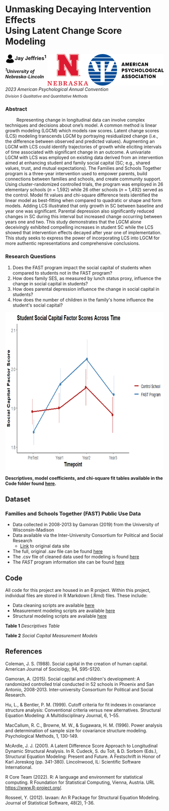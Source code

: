# Unmasking Decaying Intervention Effects <br> Using Latent Change Score Modeling 

### <img align="left" width="30" height="30" src="https://github.com/jjeffries13/APA_2023/blob/main/Images/4851855-200.png"> Jay Jeffries<sup>1</sup> <img align="right" width="240" height="100" src="https://github.com/jjeffries13/APA_2023/blob/main/Images/APA-Logo-2019-Stacked-RGB.png"> <img align="right" width="130" height="100" src="https://github.com/jjeffries13/APA_2023/blob/main/Images/R-Nebraska_N-NEB-center-CMYK.jpg"> 
<h5><sup>1</sup>University of Nebraska-Lincoln </h5> 

*2023 American Psychological Annual Convention* <br>
<sub> *Division 5 Qualitative and Quantitative Methods* </sub> 

### Abstract
&nbsp;&nbsp;&nbsp;&nbsp;&nbsp;&nbsp;&nbsp;&nbsp; Representing change in longitudinal data can involve complex techniques and decisions about one’s model. A common method is linear growth modeling (LGCM) which models raw scores. Latent change scores (LCS) modeling transcends LGCM by portraying residualized change (i.e., the difference between observed and predicted values). Augmenting an LGCM with LCS could identify trajectories of growth while eliciting intervals of time associated with significant change in an outcome. A univariate LGCM with LCS was employed on existing data derived from an intervention aimed at enhancing student and family social capital (SC; e.g., shared values, trust, and mutual expectations). The Families and Schools Together program is a three-year intervention used to empower parents, build connections between families and schools, and create community support. Using cluster-randomized controlled trials, the program was employed in 26 elementary schools (*n* = 1,592) while 26 other schools (*n* = 1,492) served as the control. Model fit values and chi-square difference tests identified the linear model as best-fitting when compared to quadratic or shape and form models. Adding LCS illustrated that only growth in SC between baseline and year one was significant. Parental depression also significantly reduced changes in SC during this interval but increased change occurring between years one and two. This study demonstrates that the LGCM alone deceivingly exhibited compelling increases in student SC while the LCS showed that intervention effects decayed after year one of implementation. This study seeks to express the power of incorporating LCS into LGCM for more authentic representations and comprehensive conclusions.

### Research Questions
1. Does the FAST program impact the social capital of students when compared to students not in the FAST program?
2. How does family SES, as measured by lunch status proxy, influence the change in social capital in students?
3. How does parental depression influence the change in social capital in students?
4. How does the number of children in the family's home influence the student's social capital?

<p align = "center">
<img width="800" height="500" src="https://github.com/jjeffries13/APA_2023/blob/main/Images/FS_by_Time_plot.png?raw=true">
</p>

**Descriptives, model coefficients, and chi-square fit tables available in the Code folder found [here](https://github.com/jjeffries13/APA_2023/blob/main/Code/Tables.md).**

## Dataset
### Families and Schools Together (FAST) Public Use Data 
* Data collected in 2008-2013 by Gamoran (2019) from the University of Wisconsin-Madison
* Data available via the Inter-University Consortium for Political and Social Research
  * [Link](https://www.icpsr.umich.edu/web/DSDR/studies/35481/summary) to original data site
* The full, original .sav file can be found [here](https://github.com/jjeffries13/APA_2023/blob/main/Data/FAST-Data.sav)
* The .csv file of cleaned data used for modeling is found [here](https://github.com/jjeffries13/APA_2023/blob/main/Data/FASTData.csv)
* The *FAST* program information site can be found [here](https://www.familiesandschools.org/)

## Code
All code for this project are housed in an R project. Within this project, individual files are stored in R Markdown (.Rmd) files. These include:
  * Data cleaning scripts are available [here](https://github.com/jjeffries13/APA_2023/blob/main/Code/FAST_DataSetup.Rmd)
  * Measurement modeling scripts are available [here](https://github.com/jjeffries13/APA_2023/blob/main/Code/Measurement_Models.Rmd)
  * Structural modeling scripts are available [here](https://github.com/jjeffries13/APA_2023/blob/main/Code/Structural_Models.Rmd)

**Table 1**
*Descriptives Table*

**Table 2**
*Social Capital Measurement Models*

## References

Coleman, J. S. (1988). Social capital in the creation of human capital. American Journal of Sociology, 94, S95-S120.

Gamoran, A. (2015). Social capital and children's development: A randomized controlled trial conducted in 52 schools in Phoenix and San Antonio, 2008-2013. Inter-university Consortium for Political and Social Research.

Hu, L., & Bentler, P. M. (1999). Cutoff criteria for fit indexes in covariance structure analysis:  Conventional criteria versus new alternatives. Structural Equation Modeling: A Multidisciplinary Journal, 6, 1–55.

MacCallum, R. C., Browne, M. W., & Sugawara, H. M. (1996). Power analysis and  determination of sample size for covariance structure modeling. Psychological Methods, 1, 130-149.

McArdle, J. J. (2001). A Latent Difference Score Approach to Longitudinal Dynamic Structural Analysis. In R. Cudeck, S. du Toit, & D. Sorbom (Eds.), Structural Equation Modeling: Present and Future. A Festschrift in Honor of Karl Joreskog (pp. 341-380). Lincolnwood, IL: Scientific Software International.

R Core Team (2022). R: A language and environment for statistical computing. R Foundation for Statistical Computing, Vienna, Austria. URL https://www.R-project.org/.

Rosseel, Y. (2012). lavaan: An R Package for Structural Equation Modeling. Journal of  Statistical Software, 48(2), 1-36.
